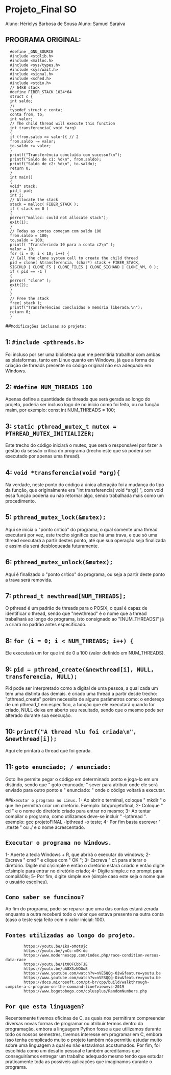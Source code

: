 # Projeto_Final SO

Aluno: Hériclys Barbosa de Sousa
Aluno: Samuel Saraiva 

## PROGRAMA ORIGINAL:

      #define _GNU_SOURCE
      #include <stdlib.h>
      #include <malloc.h>
      #include <sys/types.h>
      #include <sys/wait.h>
      #include <signal.h>
      #include <sched.h>
      #include <stdio.h>
      // 64kB stack
      #define FIBER_STACK 1024*64
      struct c {
      int saldo;
      };
      typedef struct c conta;
      conta from, to;
      int valor;
      // The child thread will execute this function
      int transferencia( void *arg)
      {
      if (from.saldo >= valor){ // 2
      from.saldo -= valor;
      to.saldo += valor;
      }
      printf("Transferência concluída com sucesso!\n");
      printf("Saldo de c1: %d\n", from.saldo);
      printf("Saldo de c2: %d\n", to.saldo);
      return 0;
      }
      int main()
      {
      void* stack;
      pid_t pid;
      int i;
      // Allocate the stack
      stack = malloc( FIBER_STACK );
      if ( stack == 0 )
      {
      perror("malloc: could not allocate stack");
      exit(1);
      }
      // Todas as contas começam com saldo 100
      from.saldo = 100;
      to.saldo = 100;
      printf( "Transferindo 10 para a conta c2\n" );
      valor = 10;
      for (i = 0; i < 10; i++) {
      // Call the clone system call to create the child thread
      pid = clone( &transferencia, (char*) stack + FIBER_STACK,
      SIGCHLD | CLONE_FS | CLONE_FILES | CLONE_SIGHAND | CLONE_VM, 0 );
      if ( pid == -1 )
      {
      perror( "clone" );
      exit(2);
      }
      }
      // Free the stack
      free( stack );
      printf("Transferências concluídas e memória liberada.\n");
      return 0;
      }

##`Modificações inclusas ao projeto:`

## 1: `#include <pthreads.h>` 
Foi incluso por ser uma biblioteca que me permitiria trabalhar com ambas as plataformas, tanto 
em Linux quanto em Windows, já que a forma de criação de threads presente no código 
original não era adequado em Windows.

## 2: `#define NUM_THREADS 100`
Apenas define a quantidade de threads que será gerada ao longo do projeto, poderia ser incluso
logo de no início como foi feito, ou na função maim, por exemplo: const int NUM_THREADS = 100;

## 3: `static pthread_mutex_t mutex = PTHREAD_MUTEX_INITIALIZER;`
Este trecho do código iniciará o mutex, que será o responsável por fazer a gestão da sessão crítica
do programa (trecho este que só poderá ser executado por apenas uma thread).

## 4: `void *transferencia(void *arg){ `
Na verdade, neste ponto do código a única alteração foi a mudança do tipo
da função, que originalmente era "int transferencia( void *arg){ ", com void
essa função poderia ou não retornar algo, sendo trabalhada mais como um procedimento.

## 5: `pthread_mutex_lock(&mutex); ` 
Aqui se inicia o "ponto crítico" do programa, o qual somente uma thread executará por vez,
este trecho significa que há uma trava, e que só uma thread executará a partir destes ponto,
até que sua operação seja finalizada e assim ela será desbloqueada futuramente.

## 6: `pthread_mutex_unlock(&mutex); `
Aqui é finalizado o "ponto crítico" do programa, ou seja a partir deste ponto a trava será removida.

## 7: `pthread_t newthread[NUM_THREADS]; `
O pthread é um padrão de threads para o POSIX, o qual é capaz de identificar o thread, sendo que 
"newthread" é o nome que a thread trabalhará ao longo do programa, isto consignado ao "[NUM_THREADS]" já
a criará no padrão antes especificado.

## 8: `for (i = 0; i < NUM_THREADS; i++) {`
Ele executará um for que irá de 0 a 100 (valor definido em NUM_THREADS).

## 9: `pid = pthread_create(&newthread[i], NULL, transferencia, NULL);`
Pid pode ser interpretado como a digital de uma pessoa, a qual cada um tem uma distinta das demais.
é criado uma thread a partir desde trecho: "pthread_create" porém necessita de alguns parâmetros como:
o endereço de um pthread_t em específico, a função que ele executará quando for criado, NULL deixa em aberto 
seu resultado, sendo que o mesmo pode ser alterado durante sua execução.

## 10: `printf("A thread %lu foi criada\n", &newthread[i]);`
Aqui ele printará a thread que foi gerada.

## 11: `goto enunciado; / enunciado:`
Goto lhe permite pegar o código em determinado ponto e joga-lo em um distindo, sendo que " goto enuncado; "
sever para atribuir onde ele será enviado para outro ponto e " enunciado: " onde o código voltará a executar.

##`Executar o programa no Linux.`
1- Ao abrir o terminal, coloque " mkdir " o que lhe permitirá criar um diretório. Exemplo: lab/projetofinal;
2- Coloque " cd " e o nome do diretório criado para entrar no mesmo;
3- Ao tentar compilar o programa, como utilizamos <pthread> deve-se incluir " -lpthread ". exemplo: gcc projetoFINAL -lpthread -o teste;
4- Por fim basta escrever " ./teste " ou ./ e o nome acrescentado.
      
## `Executar o programa no Windows.`
1- Aperte a tecla Windows + R, que abrirá o executar do windows;
2- Escreva " cmd " e clique com " OK ";
3- Escreva " c:\ para alterar o diretório. Digite  md c:\simple e então o diretório estará criado e então digite c:\simple
para entrar no diretório criado;
4- Digite simple.c no prompt para compilá0lo;
5- Por fim, digite simple.exe (simple caso este seja o nome que o usuário escolheu).

## `Como saber se funcinou?`
Ao fim do programa, pode-se reparar que uma das contas estará zerada enquanto a outra receberá todo o valor que estava presente
na outra conta (caso o teste seja feito com o valor inicial: 100).

## `Fontes utilizadas ao longo do projeto.`
            https://youtu.be/1ks-oMotUjc
            https://youtu.be/ynCc-v0K-do
            https://www.modernescpp.com/index.php/race-condition-versus-data-race
            https://youtu.be/It0OFCbbTJE
            https://youtu.be/uA8X5zNOGw8
            https://www.youtube.com/watch?v=nVESQQg-Oiw&feature=youtu.be
            https://www.youtube.com/watch?v=nVESQQg-Oiw&feature=youtu.be
            https://docs.microsoft.com/pt-br/cpp/build/walkthrough-compile-a-c-program-on-the-command-line?view=vs-2019
            https://www.bogotobogo.com/cplusplus/RandomNumbers.php

## `Por que esta linguagem?`
Recentemente tivemos oficinas de C, as quais nos permitiram compreender diversas novas formas de programar ou
atribuir termos dentro da programação, embora a linguagem Python fosse a que utilizamos durante todo os nossos
semestres, tivemos interesse em programar em C, embora isso tenha complicado muito o projeto também nós permitiu
estudar muito sobre uma linguagem a qual eu não estavámos acostumados. Por fim, foi escolhida como um desafio pessoal
e também acreditamos que conseguiríamos entregar um trabalho adequado mesmo tendo que estudar praticamente toda as possíveis
aplicações que imaginamos durante o programa.





